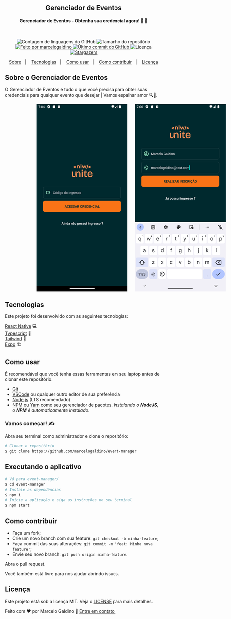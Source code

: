 <h2 align="center">
  Gerenciador de Eventos
</h2>

<h4 align="center"> 
	Gerenciador de Eventos -  Obtenha sua credencial agora! 🪪 💜
</h4>

<br/>

<p align="center">
  <img alt="Contagem de linguagens do GitHub" src="https://img.shields.io/github/languages/count/marcelogaldino/event-manager?color=%2304D361">

  <img alt="Tamanho do repositório" src="https://img.shields.io/github/repo-size/marcelogaldino/event-manager">
	
  <a href="https://www.linkedin.com/in/marcelogaldino/">
    <img alt="Feito por marcelogaldino" src="https://img.shields.io/badge/feita%20por-marcelogaldino-%2304D361">
  </a>

  <a href="https://github.com/marcelogaldino/event-manager/commits/master">
    <img alt="Último commit do GitHub" src="https://img.shields.io/github/last-commit/marcelogaldino/event-manager">
  </a>

  <img alt="Licença" src="https://img.shields.io/badge/license-MIT-brightgreen">
   <a href="https://github.com/marcelogaldino/event-manager/stargazers">
    <img alt="Stargazers" src="https://img.shields.io/github/stars/marcelogaldino/event-manager?style=social">
  </a>
</p>

<p align="center">
  <a href="#sobre-o-gerenciador-de-eventos">Sobre</a>&nbsp;&nbsp;&nbsp;|&nbsp;&nbsp;&nbsp;
  <a href="#tecnologias">Tecnologias</a>&nbsp;&nbsp;&nbsp;|&nbsp;&nbsp;&nbsp;
  <a href="#como-usar">Como usar</a>&nbsp;&nbsp;&nbsp;|&nbsp;&nbsp;&nbsp;
  <a href="#como-contribuir">Como contribuir</a>&nbsp;&nbsp;&nbsp;|&nbsp;&nbsp;&nbsp;
  <a href="#licença">Licença</a>
</p>

## Sobre o Gerenciador de Eventos

O Gerenciador de Eventos é tudo o que você precisa para obter suas credenciais para qualquer evento que desejar | Vamos espalhar amor 🔍💜.

<div style="display: flex; flex-direction: row; justfy-content: space-around; align-items: center; margin-left: 20%; gap: 24px">
    <img alt="Home" height="600" src="https://github.com/marcelogaldino/event-manager/blob/main/assets/images/event-manager-home.png?raw=true">
    <img alt="Credential" height="600" src="https://github.com/marcelogaldino/event-manager/blob/main/assets/images/apply.png?raw=true">
</div>

## Tecnologias

Este projeto foi desenvolvido com as seguintes tecnologias:

[React Native][reactnative] 💻 </br>
[Typescript][typescript] 📘 </br>
[Tailwind][tailwind] 💅 </br>
[Expo][expo] 🏗️ </br>

## Como usar

É recomendável que você tenha essas ferramentas em seu laptop antes de clonar este repositório.

- [Git](https://git-scm.com)
- [VSCode](https://code.visualstudio.com/) ou qualquer outro editor de sua preferência
- [Node.js](https://nodejs.org/) (LTS recomendado)
- [NPM](https://www.npmjs.com/) ou [Yarn](https://yarnpkg.com/) como seu gerenciador de pacotes. _Instalando o **NodeJS**, o **NPM** é automaticamente instalado_.

### Vamos começar! ✍

Abra seu terminal como administrador e clone o repositório:

```bash
# Clonar o repositório
$ git clone https://github.com/marcelogaldino/event-manager
```

## Executando o aplicativo

```bash
# Vá para event-manager/
$ cd event-manager
# Instale as dependências
$ npm i
# Inicie a aplicação e siga as instruções no seu terminal
$ npm start
```

## Como contribuir

- Faça um fork;
- Crie um novo branch com sua feature: `git checkout -b minha-feature`;
- Faça commit das suas alterações: `git commit -m 'feat: Minha nova feature'`;
- Envie seu novo branch: `git push origin minha-feature`.

Abra o pull request.

Você também está livre para nos ajudar abrindo issues.

## Licença

Este projeto está sob a licença MIT. Veja o [LICENSE](https://github.com/marcelogaldino/event-manager/blob/main/LICENSE) para mais detalhes.

Feito com ♥ por Marcelo Galdino :wave: [Entre em contato!](https://www.linkedin.com/in/marcelogaldino/)

[typescript]: https://www.typescriptlang.org/
[react]: https://reactjs.org/
[tailwind]: https://tailwindcss.com/
[reactnative]: https://reactnative.dev/
[expo]: https://expo.dev/
